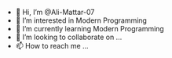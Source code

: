 - 👋 Hi, I’m @Ali-Mattar-07
- 👀 I’m interested in Modern Programming
- 🌱 I’m currently learning Modern Programming
- 💞️ I’m looking to collaborate on ...
- 📫 How to reach me ...

<!---
Ali-Mattar-07/Ali-Mattar-07 is a ✨ special ✨ repository because its `README.md` (this file) appears on your GitHub profile.
You can click the Preview link to take a look at your changes.
--->
